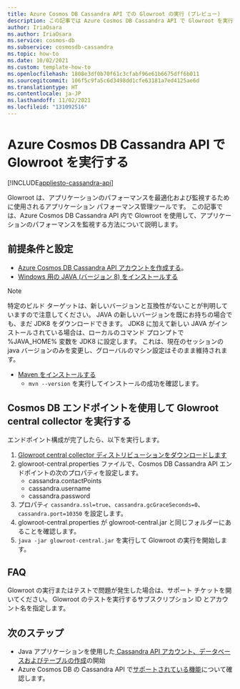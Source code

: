 ```yaml
---
title: Azure Cosmos DB Cassandra API での Glowroot の実行 (プレビュー)
description: この記事では Azure Cosmos DB Cassandra API で Glowroot を実行する方法について詳しく説明します。
author: IriaOsara
ms.author: IriaOsara
ms.service: cosmos-db
ms.subservice: cosmosdb-cassandra
ms.topic: how-to
ms.date: 10/02/2021
ms.custom: template-how-to
ms.openlocfilehash: 1808e3df0b70f61c3cfabf96e61b6675dff6b011
ms.sourcegitcommit: 106f5c9fa5c6d3498dd1cfe63181a7ed4125ae6d
ms.translationtype: HT
ms.contentlocale: ja-JP
ms.lasthandoff: 11/02/2021
ms.locfileid: "131092516"
---
```

# <a name="run-glowroot-on-azure-cosmos-db-cassandra-api"></a>Azure Cosmos DB Cassandra API で Glowroot を実行する
[!INCLUDE[appliesto-cassandra-api](../includes/appliesto-cassandra-api.md)]

Glowroot は、アプリケーションのパフォーマンスを最適化および監視するために使用されるアプリケーション パフォーマンス管理ツールです。 この記事では、Azure Cosmos DB Cassandra API 内で Glowroot を使用して、アプリケーションのパフォーマンスを監視する方法について説明します。

## <a name="prerequisites-and-setup"></a>前提条件と設定

* [Azure Cosmos DB Cassandra API アカウントを作成する](manage-data-java.md#create-a-database-account)。
* [Windows 用の JAVA (バージョン 8) をインストールする](https://developers.redhat.com/products/openjdk/download)
> [!NOTE]
> 特定のビルド ターゲットは、新しいバージョンと互換性がないことが判明していますので注意してください。 JAVA の新しいバージョンを既にお持ちの場合でも、まだ JDK8 をダウンロードできます。
> JDK8 に加えて新しい JAVA がインストールされている場合は、ローカルのコマンド プロンプトで %JAVA_HOME% 変数を JDK8 に設定します。 これは、現在のセッションの java バージョンのみを変更し、グローバルのマシン設定はそのまま維持されます。 
* [Maven をインストールする](https://maven.apache.org/download.cgi)
    * `mvn --version` を実行してインストールの成功を確認します。

## <a name="run-glowroot-central-collector-with-cosmos-db-endpoint"></a>Cosmos DB エンドポイントを使用して Glowroot central collector を実行する
エンドポイント構成が完了したら、以下を実行します。 
1. [Glowroot central collector ディストリビューションをダウンロードします](https://github.com/glowroot/glowroot/wiki/Central-Collector-Installation#central-collector-installation)
2. glowroot-central.properties ファイルで、Cosmos DB Cassandra API エンドポイントの次のプロパティを設定します。
    * cassandra.contactPoints
    * cassandra.username
    * cassandra.password
3. プロパティ `cassandra.ssl=true`、`cassandra.gcGraceSeconds=0`、`cassandra.port=10350` を設定します。
4. glowroot-central.properties が glowroot-central.jar と同じフォルダーにあることを確認します。
5. `java -jar glowroot-central.jar` を実行して Glowroot の実行を開始します。

## <a name="faqs"></a>FAQ
Glowroot の実行またはテストで問題が発生した場合は、サポート チケットを開いてください。 Glowroot のテストを実行するサブスクリプション ID とアカウント名を指定します。

## <a name="next-steps"></a>次のステップ
- Java アプリケーションを使用した[ Cassandra API アカウント、データベースおよびテーブルの作成](create-account-java.md)の開始
- Azure Cosmos DB の Cassandra API で[サポートされている機能](cassandra-support.md)について確認します。
